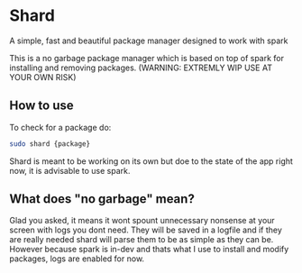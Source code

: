 # Shard

A simple, fast and beautiful package manager designed to work with spark

This is a no garbage package manager which is based on top of spark for installing and removing packages. (WARNING: EXTREMLY WIP USE AT YOUR OWN RISK)

## How to use
To check for a package do:
```bash
sudo shard {package}
```
Shard is meant to be working on its own but doe to the state of the app right now, it is advisable to use spark. 


## What does "no garbage" mean?
Glad you asked, it means it wont spount unnecessary nonsense at your screen with logs you dont need. They will be saved in a logfile and if they are really needed shard will parse them to be as simple as they can be. However because spark is in-dev and thats what I use to install and modify packages, logs are enabled for now.
